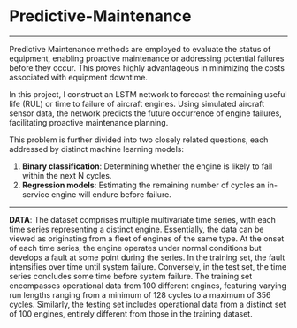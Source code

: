 # Predictive-Maintenance

-------------------------------------------------
Predictive Maintenance methods are employed to evaluate the status of equipment, enabling proactive maintenance or addressing potential failures before they occur. This proves highly advantageous in minimizing the costs associated with equipment downtime.

In this project, I construct an LSTM network to forecast the remaining useful life (RUL) or time to failure of aircraft engines. Using simulated aircraft sensor data, the network predicts the future occurrence of engine failures, facilitating proactive maintenance planning. 

This problem is further divided into two closely related questions, each addressed by distinct machine learning models:
1. **Binary classification**: Determining whether the engine is likely to fail within the next N cycles.
2. **Regression models**: Estimating the remaining number of cycles an in-service engine will endure before failure.

----------------------------------------------------

**DATA**:
The dataset comprises multiple multivariate time series, with each time series representing a distinct engine. Essentially, the data can be viewed as originating from a fleet of engines of the same type.
At the onset of each time series, the engine operates under normal conditions but develops a fault at some point during the series. In the training set, the fault intensifies over time until system failure. Conversely, in the test set, the time series concludes some time before system failure.
The training set encompasses operational data from 100 different engines, featuring varying run lengths ranging from a minimum of 128 cycles to a maximum of 356 cycles. Similarly, the testing set includes operational data from a distinct set of 100 engines, entirely different from those in the training dataset.
